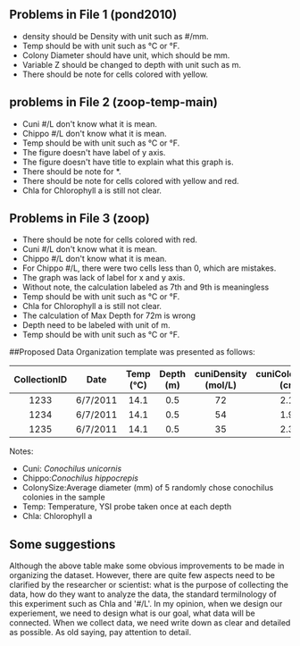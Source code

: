 
## Problems in File 1 (pond2010)
* density should be Density with unit such as #/mm.
* Temp should be with unit such as °C or °F.
* Colony Diameter should have unit, which should be mm.
* Variable Z should be changed to depth with unit such as m. 
* There should be note for cells colored with yellow.
## problems in File 2 (zoop-temp-main)
* Cuni #/L don't know what it is mean.
* Chippo #/L don't know what it is mean.
* Temp should be with unit such as °C or °F.
* The figure doesn't have label of y axis.
* The figure doesn't have title to explain what this graph is.
* There should be note for *.
* There should be note for cells colored with yellow and red.
* Chla for Chlorophyll a is still not clear.

## Problems in File 3 (zoop)
* There should be note for cells colored with red.
* Cuni #/L don't know what it is mean.
* Chippo #/L don't know what it is mean.
* For Chippo #/L, there were two cells less than 0, which are mistakes.
* The graph was lack of label for x and y axis.
* Without note, the calculation labeled as 7th and 9th is meaningless
* Temp should be with unit such as °C or °F.
* Chla for Chlorophyll a is still not clear.
* The calculation of Max Depth for 72m is wrong
* Depth need to be labeled with unit of m.
* Temp should be with unit such as °C or °F.


##Proposed Data Organization template was presented as follows:

|CollectionID|Date|Temp (°C)|Depth (m)| cuniDensity (mol/L)|cuniColonySize (cm)|chippoDensity (mol/l)|chippoColonySize(mm)|Chla (?)|
|:-------------:|:--------:|:---------:|:---------:|:---------:|:---------:|:---------:|:---------:|:---------:|
|1233|6/7/2011|14.1|0.5|72 |2.12|45|2.56|3.1|
|1234|6/7/2011|14.1|0.5|54 |1.98|56|2.68|3.4|
|1235|6/7/2011|14.1|0.5|35 |2.34|34|2.11|3.2|

Notes:
* Cuni:	_Conochilus unicornis_	
* Chippo:_Conochilus hippocrepis_	
* ColonySize:Average diameter (mm) of 5 randomly chose conochilus colonies in the sample 	
* Temp:	Temperature, YSI probe taken once at each depth
* Chla: Chlorophyll a	

## Some suggestions
Although the above table make some obvious improvements to be made in organizing the dataset.  However, there are quite few aspects need to be clarified by the researcher or scientist: what is the purpose of collecting the data, how do they want to analyze the data, the standard termilnology of this experiment such as Chla and '#/L'.
In my opinion, when we design our experiement, we need to design what is our goal, what data will be connected. When we collect data, we need write down as clear and detailed as possible. As old saying, pay attention to detail.


				
			
				
